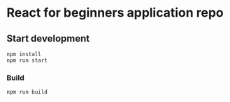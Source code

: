 # React for beginners application repo

## Start development

```
npm install
npm run start
```

### Build

```
npm run build
```
